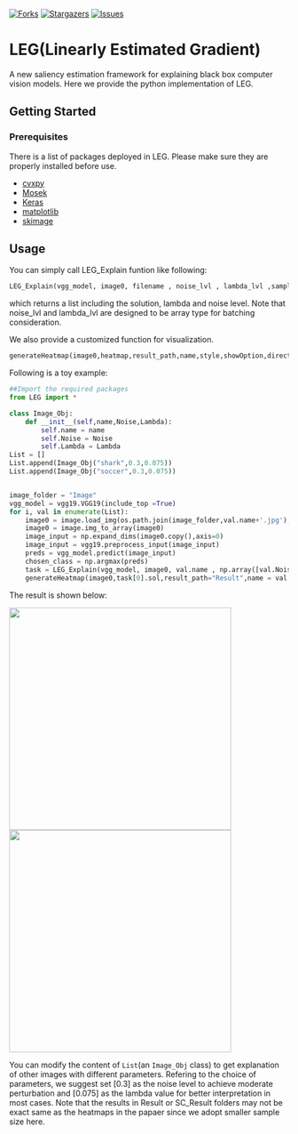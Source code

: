 [![Forks][forks-shield]][forks-url]
[![Stargazers][stars-shield]][stars-url]
[![Issues][issues-shield]][issues-url]




# LEG(Linearly Estimated Gradient)

A new saliency estimation framework for explaining black box computer vision models. Here we provide the python implementation of LEG.

## Getting Started

### Prerequisites
There is a list of packages deployed in LEG. Please make sure they are properly installed before use.
* [cvxpy](https://github.com/cvxgrp/cvxpy) 
* [Mosek](https://www.mosek.com/documentation/)
* [Keras](https://www.mosek.com/documentation/)
* [matplotlib](https://matplotlib.org/users/installing.html)
* [skimage](https://github.com/scikit-image/scikit-image)


## Usage
You can simply call LEG_Explain funtion like following:
```python
LEG_Explain(vgg_model, image0, filename , noise_lvl , lambda_lvl ,sampling_size, conv)
```
which returns a list including the solution, lambda and noise level. Note that noise_lvl and lambda_lvl are designed to be array type for batching consideration. 

We also provide a customized function for visualization.
```python
generateHeatmap(image0,heatmap,result_path,name,style,showOption,direction)
```

Following is a toy example:
```python
##Import the required packages
from LEG import * 

class Image_Obj:
    def __init__(self,name,Noise,Lambda):
        self.name = name
        self.Noise = Noise
        self.Lambda = Lambda
List = []
List.append(Image_Obj("shark",0.3,0.075))
List.append(Image_Obj("soccer",0.3,0.075))


image_folder = "Image"
vgg_model = vgg19.VGG19(include_top =True)
for i, val in enumerate(List):
    image0 = image.load_img(os.path.join(image_folder,val.name+'.jpg'), target_size=(224,224))
    image0 = image.img_to_array(image0)
    image_input = np.expand_dims(image0.copy(),axis=0)
    image_input = vgg19.preprocess_input(image_input)
    preds = vgg_model.predict(image_input)
    chosen_class = np.argmax(preds)        
    task = LEG_Explain(vgg_model, image0, val.name , np.array([val.Noise]) , np.array([val.Lambda]) ,sampling_size = 200, conv = 8,chosen_class=chosen_class)
    generateHeatmap(image0,task[0].sol,result_path="Result",name = val.name+'_gray.jpg',style = "gray",showOption=True, direction="all")

```
The result is shown below:


<img src="https://github.com/Paradise1008/LEG/blob/master/Result/shark_gray.jpg" width=400 /> <img src="https://github.com/Paradise1008/LEG/blob/master/Result/soccer_gray.jpg" width=400 />


You can modify the content of `List`(an `Image_Obj` class) to get explanation of other images with different parameters. Refering to the choice of parameters, we suggest set [0.3] as the noise level to achieve moderate perturbation and [0.075] as the lambda value for  better interpretation in most cases. Note that the results in Result or SC_Result folders may not be exact same as the heatmaps in the papaer since we adopt smaller sample size here. 




<!-- MARKDOWN LINKS & IMAGES -->
<!-- https://www.markdownguide.org/basic-syntax/#reference-style-links -->
[forks-shield]: https://img.shields.io/github/forks/Paradise1008/LEG.svg?style=flat-square
[forks-url]: https://github.com/Paradise1008/LEG/network/members
[stars-shield]: https://img.shields.io/github/stars/Paradise1008/LEG.svg?style=flat-square
[stars-url]: https://github.com/Paradise1008/LEG/stargazers
[issues-shield]: https://img.shields.io/github/issues/Paradise1008/LEG.svg?style=flat-square
[issues-url]: https://github.com/Paradise1008/LEG/issues
